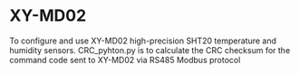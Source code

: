 # XY-MD02
To configure and use XY-MD02 high-precision SHT20 temperature and humidity sensors.
CRC_pyhton.py is to calculate the CRC checksum for the command code sent to XY-MD02 via RS485 Modbus protocol 
